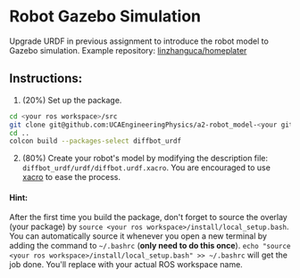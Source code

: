 # Robot Gazebo Simulation
Upgrade URDF in previous assignment to introduce the robot model to Gazebo simulation. Example repository: [linzhanguca/homeplater](https://github.com/linzhangUCA/homeplater.git) 

## Instructions: 
1. (20%) Set up the package.
```bash
cd <your ros workspace>/src
git clone git@github.com:UCAEngineeringPhysics/a2-robot_model-<your github username>.git
cd ..
colcon build --packages-select diffbot_urdf
```
2. (80%) Create your robot's model by modifying the description file: `diffbot_urdf/urdf/diffbot.urdf.xacro`. You are encouraged to use [xacro](https://docs.ros.org/en/humble/Tutorials/Intermediate/URDF/Using-Xacro-to-Clean-Up-a-URDF-File.html) to ease the process. 

#### Hint:
After the first time you build the package, don't forget to source the overlay (your package) by `source <your ros workspace>/install/local_setup.bash`. You can automatically source it whenever you open a new terminal by adding the command to `~/.bashrc` (**only need to do this once**). `echo "source <your ros workspace>/install/local_setup.bash" >> ~/.bashrc` will get the job done. You'll replace <your ros workspace> with your actual ROS workspace name.
